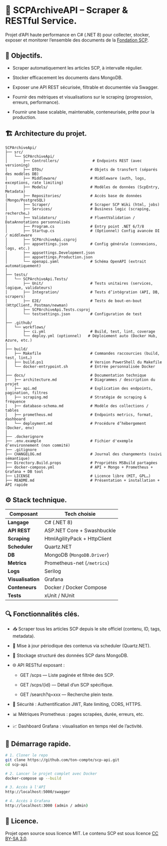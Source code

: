 # 🧪 SCPArchiveAPI – Scraper & RESTful Service.
Projet d’API haute performance en C# (.NET 8) pour collecter, stocker, exposer et monitorer l’ensemble des documents de la [Fondation SCP](http://scp-wiki.wikidot.com).

## 📌 Objectifs.
- Scraper automatiquement les articles SCP, à intervalle régulier.

- Stocker efficacement les documents dans MongoDB.

- Exposer une API REST sécurisée, filtrable et documentée via Swagger.

- Fournir des métriques et visualisations sur le scraping (progression, erreurs, performance).

- Fournir une base scalable, maintenable, conteneurisée, prête pour la production.

## 🏗️ Architecture du projet.
```
SCPArchiveApi/
├── src/
│   └── SCPArchiveApi/
│       ├── Controllers/               # Endpoints REST (avec versioning)
│       ├── DTOs/                     # Objets de transfert (séparés des modèles DB)
│       ├── Middleware/               # Middleware (auth, logs, exceptions, rate limiting)
│       ├── Models/                   # Modèles de données (ScpEntry, Metadata)
│       ├── Repositories/             # Accès base de données (Mongo/PostgreSQL)
│       ├── Scraper/                  # Scraper SCP Wiki (html, jobs)
│       ├── Services/                 # Business logic (scraping, recherche…)
│       ├── Validators/               # FluentValidation / DataAnnotations personnalisés
│       ├── Program.cs                # Entry point .NET 6/7/8
│       ├── Startup.cs                # (Optionnel) Config avancée DI / middleware
│       ├── SCPArchiveApi.csproj
│       ├── appsettings.json          # Config générale (connexions, logs, etc.)
│       ├── appsettings.Development.json
│       ├── appsettings.Production.json
│       └── openapi.yaml              # Schéma OpenAPI (extrait automatiquement)
│
├── tests/
│   └── SCPArchiveApi.Tests/
│       ├── Unit/                     # Tests unitaires (services, logique, validateurs)
│       ├── Integration/              # Tests d’intégration (API, DB, scrapers)
│       ├── E2E/                      # Tests de bout-en-bout (HttpClient, Postman/newman)
│       ├── SCPArchiveApi.Tests.csproj
│       └── testsettings.json         # Configuration de test
│
├── .github/
│   └── workflows/
│       ├── ci.yml                    # Build, test, lint, coverage
│       └── deploy.yml (optionnel)   # Déploiement auto (Docker Hub, Azure, etc.)
│
├── build/
│   ├── Makefile                      # Commandes raccourcies (build, test, lint…)
│   ├── build.ps1                     # Version PowerShell du Makefile
│   └── docker-entrypoint.sh          # Entrée personnalisée Docker
│
├── docs/                             # Documentation technique
│   ├── architecture.md               # Diagrammes / description du projet
│   ├── api.md                        # Explication des endpoints, pagination, filtres
│   ├── scraping.md                   # Stratégie de scraping & fréquence
│   ├── database-schema.md            # Modèle des collections / tables
│   ├── prometheus.md                 # Endpoints metrics, format, dashboard
│   └── deployment.md                 # Procédure d’hébergement (Docker, env)
│
├── .dockerignore
├── .env.example                      # Fichier d'exemple d’environnement (non commité)
├── .gitignore
├── CHANGELOG.md                      # Journal des changements (suivi sémantique)
├── Directory.Build.props             # Propriétés MSBuild partagées
├── docker-compose.yml                # API + Mongo + Prometheus + Grafana + DB tool
├── LICENSE                           # Licence libre (MIT, GPL…)
├── README.md                         # Présentation + installation + API rapide
```

## ⚙️ Stack technique.
| Composant         | Tech choisie                 |
| ----------------- | ---------------------------- |
| **Langage**       | C# (.NET 8)                  |
| **API REST**      | ASP.NET Core + Swashbuckle   |
| **Scraping**      | HtmlAgilityPack + HttpClient |
| **Scheduler**     | Quartz.NET                   |
| **DB**            | MongoDB (`MongoDB.Driver`)   |
| **Metrics**       | Prometheus-net (`/metrics`)  |
| **Logs**          | Serilog                      |
| **Visualisation** | Grafana                      |
| **Conteneurs**    | Docker / Docker Compose      |
| **Tests**         | xUnit / NUnit                |

## 🔍 Fonctionnalités clés.
- 📥 Scraper tous les articles SCP depuis le site officiel (contenu, ID, tags, metadata).

- 📆 Mise à jour périodique des contenus via scheduler (Quartz.NET).

- 🧾 Stockage structuré des données SCP dans MongoDB.

- 🌐 API RESTful exposant :

  - GET /scps — Liste paginée et filtrée des SCP.

  - GET /scps/{id} — Détail d’un SCP spécifique.

  - GET /search?q=xxx — Recherche plein texte.

- 🔐 Sécurité : Authentification JWT, Rate limiting, CORS, HTTPS.

- 📊 Métriques Prometheus : pages scrapées, durée, erreurs, etc.

- 📈 Dashboard Grafana : visualisation en temps réel de l’activité.

## 🚀 Démarrage rapide.
```bash
# 1. Cloner le repo
git clone https://github.com/ton-compte/scp-api.git
cd scp-api

# 2. Lancer le projet complet avec Docker
docker-compose up --build

# 3. Accès à l'API
http://localhost:5000/swagger

# 4. Accès à Grafana
http://localhost:3000 (admin / admin)
```

## 📄 Licence.
Projet open source sous licence MIT. Le contenu SCP est sous licence [CC BY-SA 3.0](https://creativecommons.org/licenses/by-sa/3.0/).
